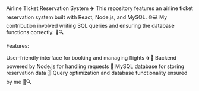 Airline Ticket Reservation System ✈️
This repository features an airline ticket reservation system built with React, Node.js, and MySQL. 🌐💻 My contribution involved writing SQL queries and ensuring the database functions correctly. 📝🔍

Features:

User-friendly interface for booking and managing flights ✈️🛒
Backend powered by Node.js for handling requests 🚀
MySQL database for storing reservation data 🗄️
Query optimization and database functionality ensured by me 🔧🔍
